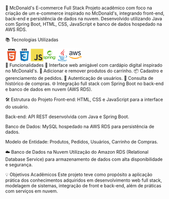 🍔 McDonald's E-commerce Full Stack
Projeto acadêmico com foco na criação de um e-commerce inspirado no McDonald's, integrando front-end, back-end e persistência de dados na nuvem. Desenvolvido utilizando Java com Spring Boot, HTML, CSS, JavaScript e banco de dados hospedado na AWS RDS.

📚 Tecnologias Utilizadas
<div style="display: flex; flex-wrap: nowrap; align-items: center;"> <a href="https://developer.mozilla.org/en-US/docs/Web/HTML" target="_blank" rel="noreferrer"><img src="https://raw.githubusercontent.com/devicons/devicon/master/icons/html5/html5-original-wordmark.svg" alt="html5" width="40" height="40"/></a> <a href="https://developer.mozilla.org/en-US/docs/Web/CSS" target="_blank" rel="noreferrer"><img src="https://raw.githubusercontent.com/devicons/devicon/master/icons/css3/css3-original-wordmark.svg" alt="css3" width="40" height="40"/></a> <a href="https://developer.mozilla.org/en-US/docs/Web/JavaScript" target="_blank" rel="noreferrer"><img src="https://raw.githubusercontent.com/devicons/devicon/master/icons/javascript/javascript-original.svg" alt="javascript" width="40" height="40"/></a> <a href="https://spring.io/projects/spring-boot" target="_blank" rel="noreferrer"><img src="https://raw.githubusercontent.com/devicons/devicon/master/icons/spring/spring-original-wordmark.svg" alt="springboot" width="40" height="40"/></a> <a href="https://www.java.com/" target="_blank" rel="noreferrer"><img src="https://raw.githubusercontent.com/devicons/devicon/master/icons/java/java-original.svg" alt="java" width="40" height="40"/></a> <a href="https://aws.amazon.com/rds/" target="_blank" rel="noreferrer"><img src="https://raw.githubusercontent.com/devicons/devicon/master/icons/amazonwebservices/amazonwebservices-original-wordmark.svg" alt="aws" width="40" height="40"/></a> </div>
🚀 Funcionalidades
🍟 Interface web amigável com cardápio digital inspirado no McDonald's.
🛒 Adicionar e remover produtos do carrinho.
📦 Cadastro e gerenciamento de pedidos.
🔐 Autenticação de usuários.
🧾 Consulta de histórico de compras.
🌐 Integração full stack com Spring Boot no back-end e banco de dados em nuvem (AWS RDS).

🛠️ Estrutura do Projeto
Front-end: HTML, CSS e JavaScript para a interface do usuário.

Back-end: API REST desenvolvida com Java e Spring Boot.

Banco de Dados: MySQL hospedado na AWS RDS para persistência de dados.

Modelo de Entidade: Produtos, Pedidos, Usuários, Carrinho de Compras.

☁️ Banco de Dados na Nuvem
Utilização do Amazon RDS (Relational Database Service) para armazenamento de dados com alta disponibilidade e segurança.

💡 Objetivos Acadêmicos
Este projeto teve como propósito a aplicação prática dos conhecimentos adquiridos em desenvolvimento web full stack, modelagem de sistemas, integração de front e back-end, além de práticas com serviços em nuvem.
